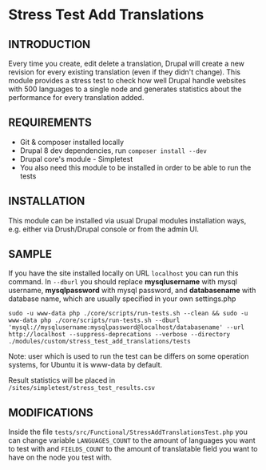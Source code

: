 Stress Test Add Translations
============================

INTRODUCTION
------------
Every time you create, edit delete a translation, Drupal will create a new revision for every existing translation (even if they didn't change). This module provides a stress test to check how well Drupal handle websites with 500 languages to a single node and generates statistics about the performance for every translation added.

REQUIREMENTS
------------
- Git & composer installed locally
- Drupal 8 dev dependencies, run `composer install --dev`
- Drupal core's module - Simpletest
- You also need this module to be installed in order to be able to run the tests

INSTALLATION
------------
This module can be installed via usual Drupal modules installation ways, e.g. either via Drush/Drupal console or from the admin UI.


SAMPLE
-------------
If you have the site installed locally on URL `localhost` you can run this command.
In `--dburl` you should replace **mysqlusername** with mysql username, **mysqlpassword** with mysql password, and **databasename** with database name, which are usually specified in your own settings.php

`sudo -u www-data php ./core/scripts/run-tests.sh --clean && sudo -u www-data php ./core/scripts/run-tests.sh --dburl 'mysql://mysqlusername:mysqlpassword@localhost/databasename' --url http://localhost --suppress-deprecations --verbose --directory ./modules/custom/stress_test_add_translations/tests`

Note: user which is used to run the test can be differs on some operation systems,
 for Ubuntu it is www-data by default.

Result statistics will be placed in `/sites/simpletest/stress_test_results.csv`

MODIFICATIONS
-------------
Inside the file `tests/src/Functional/StressAddTranslationsTest.php` you can change variable `LANGUAGES_COUNT` to the amount of languages you want to test with and `FIELDS_COUNT` to the amount of translatable field you want to have on the node you test with.
